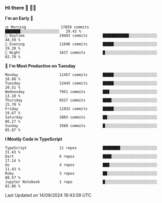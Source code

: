 ### Hi there 👋 🧑‍💻



<!--START_SECTION:waka-->
**I'm an Early 🐤** 

```text
🌞 Morning                17859 commits       ███████░░░░░░░░░░░░░░░░░░   29.43 % 
🌆 Daytime                29483 commits       ████████████░░░░░░░░░░░░░   48.59 % 
🌃 Evening                11696 commits       █████░░░░░░░░░░░░░░░░░░░░   19.28 % 
🌙 Night                  1637 commits        █░░░░░░░░░░░░░░░░░░░░░░░░   02.70 % 
```
📅 **I'm Most Productive on Tuesday** 

```text
Monday                   11457 commits       █████░░░░░░░░░░░░░░░░░░░░   18.88 % 
Tuesday                  12445 commits       █████░░░░░░░░░░░░░░░░░░░░   20.51 % 
Wednesday                7951 commits        ███░░░░░░░░░░░░░░░░░░░░░░   13.10 % 
Thursday                 9527 commits        ████░░░░░░░░░░░░░░░░░░░░░   15.70 % 
Friday                   11932 commits       █████░░░░░░░░░░░░░░░░░░░░   19.67 % 
Saturday                 3803 commits        ██░░░░░░░░░░░░░░░░░░░░░░░   06.27 % 
Sunday                   3560 commits        █░░░░░░░░░░░░░░░░░░░░░░░░   05.87 % 
```


**I Mostly Code in TypeScript** 

```text
TypeScript               11 repos            ████████░░░░░░░░░░░░░░░░░   31.43 % 
Dart                     6 repos             ████░░░░░░░░░░░░░░░░░░░░░   17.14 % 
Go                       4 repos             ███░░░░░░░░░░░░░░░░░░░░░░   11.43 % 
Ruby                     3 repos             ██░░░░░░░░░░░░░░░░░░░░░░░   08.57 % 
Jupyter Notebook         1 repo              █░░░░░░░░░░░░░░░░░░░░░░░░   02.86 % 
```




 Last Updated on 14/09/2024 19:43:59 UTC
<!--END_SECTION:waka-->



